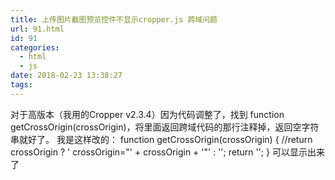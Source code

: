 ```yaml
---
title: 上传图片截图预览控件不显示cropper.js 跨域问题
url: 91.html
id: 91
categories:
  - html
  - js
date: 2018-02-23 13:38:27
tags:
---
```


对于高版本（我用的Cropper v2.3.4）因为代码调整了，找到 function getCrossOrigin(crossOrigin)，将里面返回跨域代码的那行注释掉，返回空字符串就好了。 我是这样改的： function getCrossOrigin(crossOrigin) { //return crossOrigin ? ' crossOrigin="' + crossOrigin + '"' : ''; return ''; } 可以显示出来了
